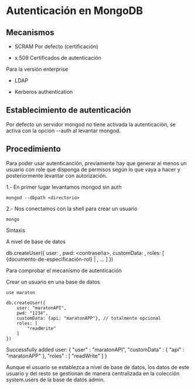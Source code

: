 # Autenticación en MongoDB

## Mecanismos

- SCRAM Por defecto (certificación)

- x.509 Certificados de autenticación

Para la versión enterprise

- LDAP

- Kerberos authentication

## Establecimiento de autenticación

Por defecto un servidor mongod no tiene activada la autenticación, se activa con la
opcion --auth al levantar mongod.

## Procedimiento

Para poder usar autenticanción, previamente hay que generar al menos un usuario con
role que disponga de permisos según lo que vaya a hacer y posteriormente levantar
con autorización.

1.- En primer lugar levantamos mongod sin auth

```
mongod --dbpath <directorio>
```

2.- Nos conectamos con la shell para crear un usuario

```
mongo
```

Sintaxis

A nivel de base de datos

db.createUser({
    user: <nombre>,
    pwd: <contraseña>,
    customData: <datos-adicionales-opcionales>,
    roles: [
        {documento-de-especificación-rol} | <rol>,
        ...
    ]
})


Para comprobar el mecanismo de autenticación

Crear un usuario en una base de datos

```
use maraton

db.createUser({
    user: "maratonAPI",
    pwd: "1234",
    customData: {api: "maratonAPP"}, // totalmente opcional
    roles: [
        "readWrite"
    ]
})
```
Successfully added user: {
        "user" : "maratonAPI",
        "customData" : {
                "api" : "maratonAPP"
        },
        "roles" : [
                "readWrite"
        ]
}

Aunque el usuario se establezca a nivel de base de datos, los datos de este usuario y del resto
se gestionan de manera centralizada en la colección system.users de la base de datos admin.

